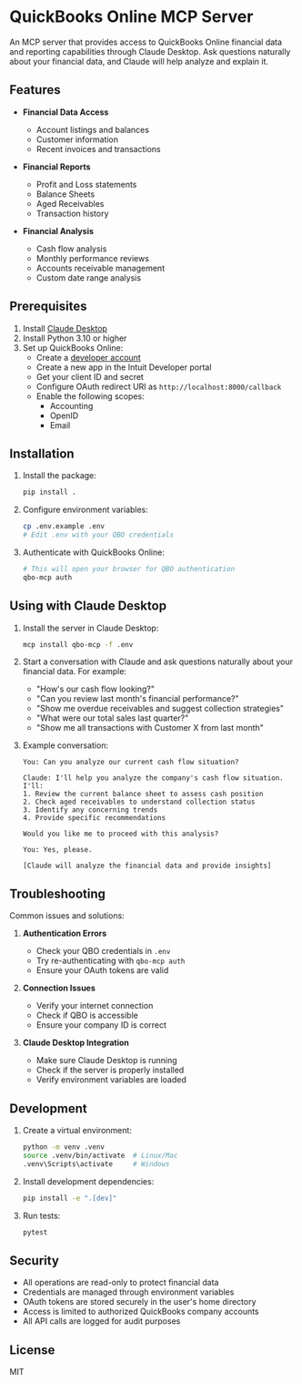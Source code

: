 # QuickBooks Online MCP Server

An MCP server that provides access to QuickBooks Online financial data and reporting capabilities through Claude Desktop. Ask questions naturally about your financial data, and Claude will help analyze and explain it.

## Features

- **Financial Data Access**
  - Account listings and balances
  - Customer information
  - Recent invoices and transactions
  
- **Financial Reports**
  - Profit and Loss statements
  - Balance Sheets
  - Aged Receivables
  - Transaction history

- **Financial Analysis**
  - Cash flow analysis
  - Monthly performance reviews
  - Accounts receivable management
  - Custom date range analysis

## Prerequisites

1. Install [Claude Desktop](https://claude.ai/download)
2. Install Python 3.10 or higher
3. Set up QuickBooks Online:
   - Create a [developer account](https://developer.intuit.com/)
   - Create a new app in the Intuit Developer portal
   - Get your client ID and secret
   - Configure OAuth redirect URI as `http://localhost:8000/callback`
   - Enable the following scopes:
     - Accounting
     - OpenID
     - Email

## Installation

1. Install the package:
   ```bash
   pip install .
   ```

2. Configure environment variables:
   ```bash
   cp .env.example .env
   # Edit .env with your QBO credentials
   ```

3. Authenticate with QuickBooks Online:
   ```bash
   # This will open your browser for QBO authentication
   qbo-mcp auth
   ```

## Using with Claude Desktop

1. Install the server in Claude Desktop:
   ```bash
   mcp install qbo-mcp -f .env
   ```

2. Start a conversation with Claude and ask questions naturally about your financial data. For example:

   - "How's our cash flow looking?"
   - "Can you review last month's financial performance?"
   - "Show me overdue receivables and suggest collection strategies"
   - "What were our total sales last quarter?"
   - "Show me all transactions with Customer X from last month"

3. Example conversation:
   ```
   You: Can you analyze our current cash flow situation?
   
   Claude: I'll help you analyze the company's cash flow situation. I'll:
   1. Review the current balance sheet to assess cash position
   2. Check aged receivables to understand collection status
   3. Identify any concerning trends
   4. Provide specific recommendations
   
   Would you like me to proceed with this analysis?
   
   You: Yes, please.
   
   [Claude will analyze the financial data and provide insights]
   ```

## Troubleshooting

Common issues and solutions:

1. **Authentication Errors**
   - Check your QBO credentials in `.env`
   - Try re-authenticating with `qbo-mcp auth`
   - Ensure your OAuth tokens are valid

2. **Connection Issues**
   - Verify your internet connection
   - Check if QBO is accessible
   - Ensure your company ID is correct

3. **Claude Desktop Integration**
   - Make sure Claude Desktop is running
   - Check if the server is properly installed
   - Verify environment variables are loaded

## Development

1. Create a virtual environment:
   ```bash
   python -m venv .venv
   source .venv/bin/activate  # Linux/Mac
   .venv\Scripts\activate     # Windows
   ```

2. Install development dependencies:
   ```bash
   pip install -e ".[dev]"
   ```

3. Run tests:
   ```bash
   pytest
   ```

## Security

- All operations are read-only to protect financial data
- Credentials are managed through environment variables
- OAuth tokens are stored securely in the user's home directory
- Access is limited to authorized QuickBooks company accounts
- All API calls are logged for audit purposes

## License

MIT
